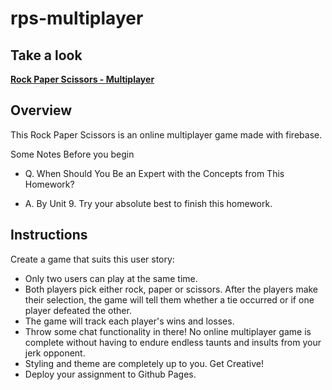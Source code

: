 # rps-multiplayer

## Take a look

**[Rock Paper Scissors - Multiplayer]()**

## Overview

This Rock Paper Scissors is an online multiplayer game made with firebase.

Some Notes Before you begin

* Q. When Should You Be an Expert with the Concepts from This Homework?

* A. By Unit 9. Try your absolute best to finish this homework.

## Instructions

Create a game that suits this user story:

* Only two users can play at the same time.
* Both players pick either rock, paper or scissors. After the players make their selection, the game will tell them whether a tie occurred or if one player defeated the other.
* The game will track each player's wins and losses.
* Throw some chat functionality in there! No online multiplayer game is complete without having to endure endless taunts and insults from your jerk opponent.
* Styling and theme are completely up to you. Get Creative!
* Deploy your assignment to Github Pages.
